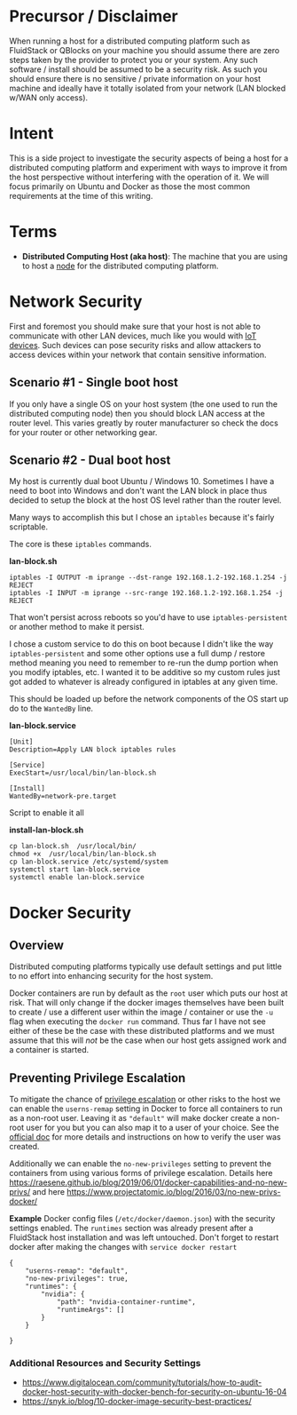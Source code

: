 # Precursor / Disclaimer

When running a host for a distributed computing platform such as FluidStack or QBlocks on your machine you should assume there are zero steps taken by the provider to protect you or your system. Any such software / install should be assumed to be a security risk. As such you should ensure there is no sensitive / private information on your host machine and ideally have it totally isolated from your network (LAN blocked w/WAN only access).

# Intent

This is a side project to investigate the security aspects of being a host for a distributed computing platform and experiment with ways to improve it from the host perspective without interfering with the operation of it. We will focus primarily on Ubuntu and Docker as those the most common requirements at the time of this writing.

# Terms
* **Distributed Computing Host (aka host)**: The machine that you are using to host a [node](https://en.wikipedia.org/wiki/Node_(networking)#Distributed_systems) for the distributed computing platform.

# Network Security

First and foremost you should make sure that your host is not able to communicate with other LAN devices, much like you would with [IoT devices](https://en.wikipedia.org/wiki/Internet_of_things). Such devices can pose security risks and allow attackers to access devices within your network that contain sensitive information.

## Scenario #1 - Single boot host
If you only have a single OS on your host system (the one used to run the distributed computing node) then you should block LAN access at the router level. This varies greatly by router manufacturer so check the docs for your router or other networking gear.

## Scenario #2 - Dual boot host

My host is currently dual boot Ubuntu / Windows 10. Sometimes I have a need to boot into Windows and don't want the LAN block in place thus decided to setup the block at the host OS level rather than the router level.

Many ways to accomplish this but I chose an `iptables` because it's fairly scriptable.

The core is these `iptables` commands.

**lan-block.sh**
```
iptables -I OUTPUT -m iprange --dst-range 192.168.1.2-192.168.1.254 -j REJECT
iptables -I INPUT -m iprange --src-range 192.168.1.2-192.168.1.254 -j REJECT
```

That won't persist across reboots so you'd have to use `iptables-persistent` or another method to make it persist.

I chose a custom service to do this on boot because I didn't like the way `iptables-persistent` and some other options use a full dump / restore method meaning you need to remember to re-run the dump portion when you modify iptables, etc. I wanted it to be additive so my custom rules just got added to whatever is already configured in iptables at any given time.

This should be loaded up before the network components of the OS start up do to the `WantedBy` line.

**lan-block.service**
```
[Unit]
Description=Apply LAN block iptables rules

[Service]
ExecStart=/usr/local/bin/lan-block.sh

[Install]
WantedBy=network-pre.target
```

Script to enable it all

**install-lan-block.sh**
```
cp lan-block.sh  /usr/local/bin/
chmod +x  /usr/local/bin/lan-block.sh
cp lan-block.service /etc/systemd/system
systemctl start lan-block.service
systemctl enable lan-block.service
```

# Docker Security

## Overview
Distributed computing platforms typically use default settings and put little to no effort into enhancing security for the host system.

Docker containers are run by default as the `root` user which puts our host at risk. That will only change if the docker images themselves have been built to create / use a different user within the image / container or use the `-u` flag when executing the `docker run` command. Thus far I have not see either of these be the case with these distributed platforms and we must assume that this will *not* be the case when our host gets assigned work and a container is started.

## Preventing Privilege Escalation

To mitigate the chance of [privilege escalation](https://en.wikipedia.org/wiki/Privilege_escalation) or other risks to the host we can enable the `userns-remap` setting in Docker to force all containers to run as a non-root user. Leaving it as `"default"` will make docker create a non-root user for you but you can also map it to a user of your choice. See the [official doc](https://docs.docker.com/engine/security/userns-remap/#enable-userns-remap-on-the-daemon) for more details and instructions on how to verify the user was created.

Additionally we can enable the `no-new-privileges` setting to prevent the containers from using various forms of privilege escalation. Details here https://raesene.github.io/blog/2019/06/01/docker-capabilities-and-no-new-privs/ and here https://www.projectatomic.io/blog/2016/03/no-new-privs-docker/

**Example** 
Docker config files (`/etc/docker/daemon.json`) with the security settings enabled. The `runtimes` section was already present after a FluidStack host installation and was left untouched. Don't forget to restart docker after making the changes with `service docker restart`
```
{
    "userns-remap": "default",
    "no-new-privileges": true,
    "runtimes": {
        "nvidia": {
            "path": "nvidia-container-runtime",
            "runtimeArgs": []
        }
    }

}
```

### Additional Resources and Security Settings
* https://www.digitalocean.com/community/tutorials/how-to-audit-docker-host-security-with-docker-bench-for-security-on-ubuntu-16-04
* https://snyk.io/blog/10-docker-image-security-best-practices/
